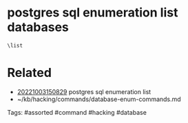 # postgres sql enumeration list databases
```
\list
```

# Related
- [20221003150829](/zet/20221003150829/README.md) postgres sql enumeration list
- ~/kb/hacking/commands/database-enum-commands.md

Tags:
    #assorted #command #hacking #database
